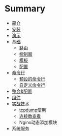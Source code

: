 # Summary

* [简介](README.md)
* [安装](install/an_zhuang.md)
* [演示](showcase/yan_shi.md)
* [基础](base/ji_chu.md)
   * [路由](base/lu_you.md)
   * [控制器](base/kong_zhi_qi.md)
   * [模板](base/mo_ban.md)
   * [配置](base/pei_zhi.md)
* [命令行](ming_ling_xing.md)
   * [预设的命令行](yu_she_de_ming_ling_xing.md)
   * [自定义命令行](zi_ding_yi_ming_ling_xing.md)
* [整合&配置](zheng_540826_pei_zhi.md)
* [组件](zu_jian.md)
* [实战技术](shi_zhan_ji_zhu.md)
   * [tcpdump使用](tcpdumpshi_yong.md)
   * [连接数查看](lian_jie_shu_cha_kan.md)
   * Nginx动态添加模块
* 系统服务

